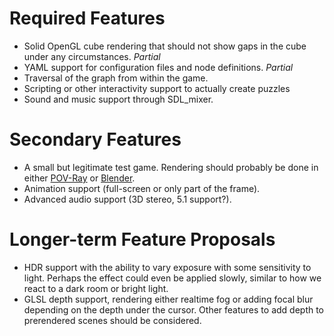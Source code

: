 # Required Features #
  * Solid OpenGL cube rendering that should not show gaps in the cube under any circumstances. _Partial_
  * YAML support for configuration files and node definitions. _Partial_
  * Traversal of the graph from within the game.
  * Scripting or other interactivity support to actually create puzzles
  * Sound and music support through SDL\_mixer.

# Secondary Features #
  * A small but legitimate test game.  Rendering should probably be done in either [POV-Ray](http://www.povray.org/) or [Blender](http://www.blender.org).
  * Animation support (full-screen or only part of the frame).
  * Advanced audio support (3D stereo, 5.1 support?).

# Longer-term Feature Proposals #
  * HDR support with the ability to vary exposure with some sensitivity to light.  Perhaps the effect could even be applied slowly, similar to how we react to a dark room or bright light.
  * GLSL depth support, rendering either realtime fog or adding focal blur depending on the depth under the cursor.  Other features to add depth to prerendered scenes should be considered.
